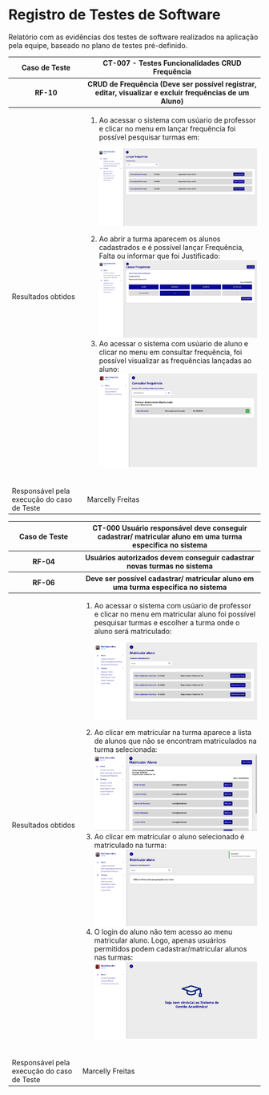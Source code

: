 # Registro de Testes de Software

Relatório com as evidências dos testes de software realizados na aplicação pela equipe, baseado no plano de testes pré-definido.

<!-- Os resultados dos testes funcionais realizados na aplicação são descritos a seguir. [Utilize a estrutura abaixo para cada caso de teste executado]

|Caso de Teste    | CT-X - Título Caso de Teste |
|:---|:---|
| Resultados obtidos | Descrever resultados do teste  |
| Responsável pela execução do caso de Teste | Nome do integrante da equipe |

[Inserir aqui as evidências de teste que podem ser apresentadas por print de telas ou por .gif de execução de teste] -->


<table>
    <thead> 
        <tr>
            <th>Caso de Teste</th>
            <th>CT-007 - Testes Funcionalidades CRUD Frequência</th>
        </tr>
    </thead>
    <thead>
        <tr>
        <th>RF-10</th>
        <th>CRUD de Frequência (Deve ser possível registrar, editar, visualizar e excluir frequências de um Aluno)</th>
        </tr>
    </thead>
    <tbody>
        <tr>
            <td>Resultados obtidos</td>
            <td> <ol>
                    <li>Ao acessar o sistema com usúario de professor e clicar no menu em lançar frequência foi possível pesquisar turmas em:</li>

![Pesquisa Turma frequencia](/documentos/img/telas/teste_tela_pesquisar_turmas_lancar_frequencia.png)
                    <li>Ao abrir a turma aparecem os alunos cadastrados e é possível lançar Frequência, Falta ou informar que foi Justificado:</li>
![Pesquisa Turma frequencia](/documentos/img/telas/teste_tela_lancar_frequencia.png)
                    <li>Ao acessar o sistema com usúario de aluno e clicar no menu em consultar frequência, foi possível visualizar as frequências lançadas ao aluno:</li>
![Pesquisa Turma frequencia](/documentos/img/telas/teste_tela_consultar_frequencia_p.png)
                </ol>  
            </td>
        </tr>
        <tr>
            <td>Responsável pela execução do caso de Teste</td>
            <td>Marcelly Freitas</td>
        </tr>
    </tbody>
</table>


<table>
    <thead> 
        <tr>
            <th>Caso de Teste</th>
            <th>CT-000 Usuário responsável deve conseguir cadastrar/ matricular aluno em uma turma especifica no sistema</th>
        </tr>
    </thead>
    <thead>
        <tr>
        <th>RF-04</th>
        <th>Usuários autorizados devem conseguir cadastrar novas turmas no sistema</th>
        </tr>
    </thead>
    <thead>
        <tr>
        <th>RF-06</th>
        <th>Deve ser possível cadastrar/ matricular aluno em uma turma especifica no sistema</th>
        </tr>
    </thead>
    <tbody>
        <tr>
            <td>Resultados obtidos</td>
            <td> <ol>
                    <li>Ao acessar o sistema com usúario de professor e clicar no menu em matricular aluno foi possível pesquisar turmas e escolher a turma onde o aluno será matrículado:</li>

![Pesquisa Turma frequencia](/documentos/img/telas/teste_tela_matricular_aluno_turma.png)
                    <li>Ao clicar em matricular na turma aparece a lista de alunos que não se encontram matriculados na turma selecionada:</li>
![Pesquisa Turma frequencia](/documentos/img/telas/teste_tela_lista_aluno_nao_matriculados_turma.png)
                    <li>Ao clicar em matrícular o aluno selecionado é matriculado na turma:</li>
![Pesquisa Turma frequencia](/documentos/img/telas/teste_tela_mensagem_aluno_matriculado.png)
                    <li>O login do aluno não tem acesso ao menu matricular aluno. Logo, apenas usuários permitidos podem cadastrar/matricular alunos nas turmas:</li>
![Pesquisa Turma frequencia](/documentos/img/telas/teste_login_aluno_nao_tem_permissao_matricular-aluno.png)
                </ol>  
            </td>
        </tr>
        <tr>
            <td>Responsável pela execução do caso de Teste</td>
            <td>Marcelly Freitas</td>
        </tr>
    </tbody>
</table>

